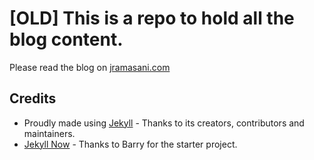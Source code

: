 

# [OLD] This is a repo to hold all the blog content.

Please read the blog on [jramasani.com](https://jramasani.com)


## Credits

- Proudly made using [Jekyll](https://github.com/jekyll/jekyll) - Thanks to its creators, contributors and maintainers.
- [Jekyll Now](https://github.com/barryclark/jekyll-now) - Thanks to Barry for the starter project. 

